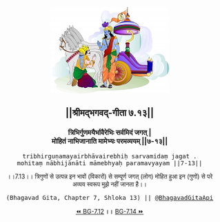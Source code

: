 <center><img src="../../asset/BG.png" alt="#API #bhagavadgitaapi #slok #nodejs #js #api #gitaapi #krishna #hinduism #vedic #ISKCON #shreemadbhagavadgita #technology"/>
<h2>||श्रीमद्‍भगवद्‍-गीता ७.१३||</h2>
<h3>त्रिभिर्गुणमयैर्भावैरेभिः सर्वमिदं जगत् |<br/>मोहितं नाभिजानाति मामेभ्यः परमव्ययम् ||७-१३||</h3>
<pre>tribhirguṇamayairbhāvairebhiḥ sarvamidaṃ jagat .<br/>mohitaṃ nābhijānāti māmebhyaḥ paramavyayam ||7-13||</pre>
<p>।।7.13।। त्रिगुणों से उत्पन्न इन भावों (विकारों) से सम्पूर्ण जगत् (लोग) मोहित हुआ इन (गुणों) से परे अव्यय स्वरूप मुझे नहीं जानता है।।</p>
<pre>(Bhagavad Gita, Chapter 7, Shloka 13) || <a href="https://twitter.com/bhagavadgitaapi">@BhagavadGitaApi</a></pre><a href="../../7/12">⏪  BG-7.12</a><b>        ।।        </b><a href="../../7/14">BG-7.14  ⏩</a></center></center>